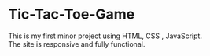 # Tic-Tac-Toe-Game
This is my first minor project using HTML, CSS , JavaScript.
<br>
The site is responsive and fully functional. 
